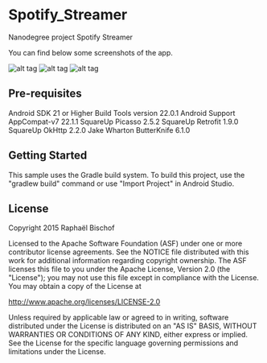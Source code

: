 # Spotify_Streamer

Nanodegree project Spotify Streamer

You can find below some screenshots of the app.


![alt tag](http://raphaelbischof.fr/img/spotify1.png)
![alt tag](http://raphaelbischof.fr/img/spotify2.png)
![alt tag](http://raphaelbischof.fr/img/spotify3.png)

Pre-requisites
--------------
Android SDK 21 or Higher
Build Tools version 22.0.1
Android Support AppCompat-v7 22.1.1
SquareUp Picasso 2.5.2
SquareUp Retrofit 1.9.0
SquareUp OkHttp 2.2.0
Jake Wharton ButterKnife 6.1.0


Getting Started
---------------
This sample uses the Gradle build system.  To build this project, use the
"gradlew build" command or use "Import Project" in Android Studio.

License
-------
Copyright 2015 Raphaël Bischof

Licensed to the Apache Software Foundation (ASF) under one or more contributor
license agreements.  See the NOTICE file distributed with this work for
additional information regarding copyright ownership.  The ASF licenses this
file to you under the Apache License, Version 2.0 (the "License"); you may not
use this file except in compliance with the License.  You may obtain a copy of
the License at

http://www.apache.org/licenses/LICENSE-2.0

Unless required by applicable law or agreed to in writing, software
distributed under the License is distributed on an "AS IS" BASIS, WITHOUT
WARRANTIES OR CONDITIONS OF ANY KIND, either express or implied.  See the
License for the specific language governing permissions and limitations under
the License.
